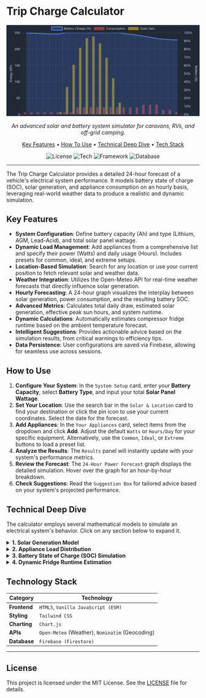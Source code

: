 # Trip Charge Calculator

<div align="center">
  <img src="https://raw.githubusercontent.com/BBDOTCX/Trip-Charge-Calculator/main/Assets/IMG_4400.jpeg" alt="Screenshot of the Trip Charge Calculator interface" width="800"/>
</div>

<p align="center">
  <em>An advanced solar and battery system simulator for caravans, RVs, and off-grid camping.</em>
</p>

<p align="center">
  <a href="#key-features">Key Features</a> •
  <a href="#how-to-use">How To Use</a> •
  <a href="#technical-deep-dive">Technical Deep Dive</a> •
  <a href="#technology-stack">Tech Stack</a>
</p>

<p align="center">
  <img src="https://img.shields.io/badge/license-MIT-blue.svg" alt="License">
  <img src="https://img.shields.io/badge/tech-Vanilla_JS-yellow.svg" alt="Tech">
  <img src="https://img.shields.io/badge/framework-Tailwind_CSS-38B2AC.svg" alt="Framework">
  <img src="https://img.shields.io/badge/database-Firebase-orange.svg" alt="Database">
</p>

---

The Trip Charge Calculator provides a detailed 24-hour forecast of a vehicle's electrical system performance. It models battery state of charge (SOC), solar generation, and appliance consumption on an hourly basis, leveraging real-world weather data to produce a realistic and dynamic simulation.

## Key Features

-   **System Configuration**: Define battery capacity (Ah) and type (Lithium, AGM, Lead-Acid), and total solar panel wattage.
-   **Dynamic Load Management**: Add appliances from a comprehensive list and specify their power (Watts) and daily usage (Hours). Includes presets for common, ideal, and extreme setups.
-   **Location-Based Simulation**: Search for any location or use your current position to fetch relevant solar and weather data.
-   **Weather Integration**: Utilizes the Open-Meteo API for real-time weather forecasts that directly influence solar generation.
-   **Hourly Forecasting**: A 24-hour graph visualizes the interplay between solar generation, power consumption, and the resulting battery SOC.
-   **Advanced Metrics**: Calculates total daily draw, estimated solar generation, effective peak sun hours, and system runtime.
-   **Dynamic Calculations**: Automatically estimates compressor fridge runtime based on the ambient temperature forecast.
-   **Intelligent Suggestions**: Provides actionable advice based on the simulation results, from critical warnings to efficiency tips.
-   **Data Persistence**: User configurations are saved via Firebase, allowing for seamless use across sessions.

## How to Use

1.  **Configure Your System**: In the `System Setup` card, enter your **Battery Capacity**, select **Battery Type**, and input your total **Solar Panel Wattage**.
2.  **Set Your Location**: Use the search bar in the `Solar & Location` card to find your destination or click the pin icon to use your current coordinates. Select the date for the forecast.
3.  **Add Appliances**: In the `Your Appliances` card, select items from the dropdown and click **Add**. Adjust the default `Watts` or `Hours/Day` for your specific equipment. Alternatively, use the `Common`, `Ideal`, or `Extreme` buttons to load a preset list.
4.  **Analyze the Results**: The `Results` panel will instantly update with your system's performance metrics.
5.  **Review the Forecast**: The `24-Hour Power Forecast` graph displays the detailed simulation. Hover over the graph for an hour-by-hour breakdown.
6.  **Check Suggestions**: Read the `Suggestion Box` for tailored advice based on your system's projected performance.

## Technical Deep Dive

The calculator employs several mathematical models to simulate an electrical system's behavior. Click on any section below to expand it.

<details>
<summary><strong>1. Solar Generation Model</strong></summary>

> The estimated hourly solar generation ($$E_{solar}$$) is not a simple average. It is a function of the panel's rated wattage ($$P_{rated}$$), the sun's intensity based on its position in the sky ($$I_{solar}$$), and a weather-based efficiency modifier ($$M_{weather}$$).

$$
E_{solar_{h}} = P_{rated} \times I_{solar_{h}} \times M_{weather_{h}}
$$

-   **Sun Times Calculation**: The simulation first calculates the precise sunrise and sunset times for the given latitude, longitude, and date using a standard astronomical algorithm to solve for the solar hour angle.

-   **Solar Intensity ($$I_{solar}$$)**: The model approximates the solar irradiance curve using a sine function for the hours between sunrise and sunset, creating a realistic generation profile that peaks at solar noon.
    $$
    I_{solar_{h}} = \sin\left(\frac{\pi \times (t_{current} - t_{sunrise})}{t_{sunset} - t_{sunrise}}\right)
    $$

-   **Weather Modifier ($$M_{weather}$$)**: Real-time weather data from the Open-Meteo API is mapped to specific efficiency multipliers (e.g., "Clear sky" = `1.0`, "Heavy rain" = `0.2`). This modifier scales the potential generation for each hour to reflect the impact of cloud cover.

-   **Peak Sun Hours (PSH)**: The "Effective Sun Hours" metric is derived from the total daily generation.
    $$
    PSH = \frac{\sum_{h=1}^{24} E_{solar_{h}}}{P_{rated}}
    $$
</details>

<details>
<summary><strong>2. Appliance Load Distribution</strong></summary>

> To create a realistic consumption profile, each appliance is assigned a usage `pattern` (e.g., `evening_focused`, `daytime_peak_solar`). The total energy consumption for an appliance is distributed only across the hours defined by its pattern.

For an appliance with a total daily consumption distributed over $$N$$ specific hours, the consumption during each of those hours is:
$$
P_{hourly\_load} = \frac{P_{appliance} \times Hours_{daily}}{N_{pattern\_hours}}
$$
This ensures that high-power loads are concentrated realistically (e.g., a microwave at meal times), which critically impacts the battery simulation.

</details>

<details>
<summary><strong>3. Battery State of Charge (SOC) Simulation</strong></summary>

> The core of the calculator is an hourly loop that models the battery's state of charge, respecting the different usable capacities of battery chemistries (90% for Lithium, 50% for AGM/Lead-Acid).

-   **Usable Energy ($$E_{usable}$$)**:
    $$
    E_{usable} = V_{system} \times C_{Ah} \times M_{usable}
    $$
    Where $$V_{system}$$ is 12V, $$C_{Ah}$$ is capacity in Amp-hours, and $$M_{usable}$$ is the chemistry modifier.

-   **State of Charge Update**: For each hour ($$h$$), the net energy flow ($$E_{net_{h}}$$) is calculated, and the battery's stored energy ($$E_{battery}$$) is updated. The result is clamped between 0 and the maximum usable capacity.
    $$
    E_{battery_{h}} = \text{max}(0, \text{min}(E_{usable}, E_{battery_{h-1}} + (E_{solar_{h}} - \sum E_{appliances_{h}})))
    $$
</details>

<details>
<summary><strong>4. Dynamic Fridge Runtime Estimation</strong></summary>

> Compressor refrigerators are a major, variable power draw. The model dynamically estimates their daily runtime based on the forecasted ambient temperature.

-   **Baseline**: A baseline duty cycle is established (e.g., 8 hours of runtime at a 25°C ambient temperature).
-   **Temperature Correlation**: The model fetches the forecasted min/max temperatures to calculate an average ambient temperature ($$T_{ambient}$$).
-   **Power Multiplier**: A linear relationship adjusts the runtime. For every degree Celsius of deviation from the baseline, the runtime is adjusted by a fixed factor (4%).
    $$
    Hours_{fridge} = Hours_{baseline} \times (1 + (T_{ambient} - T_{baseline}) \times 0.04)
    $$
This calculation provides a far more accurate estimate of fridge power consumption than a static user input.

</details>

## Technology Stack

| Category      | Technology                                                                                                   |
|---------------|--------------------------------------------------------------------------------------------------------------|
| **Frontend** | `HTML5`, `Vanilla JavaScript (ESM)`                                                                          |
| **Styling** | `Tailwind CSS`                                                                                               |
| **Charting** | `Chart.js`                                                                                                   |
| **APIs** | `Open-Meteo` (Weather), `Nominatim` (Geocoding)                                                              |
| **Database** | `Firebase (Firestore)`                                                                                       |

---

## License

This project is licensed under the MIT License. See the [LICENSE](LICENSE) file for details.
